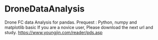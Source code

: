 # DroneDataAnalysis
Drone FC data Analysis for pandas. 
Prequest : Python, numpy and matplotlib basic
If you are a novice user, Please download the next url and study.
https://www.youngjin.com/reader/pds.asp

